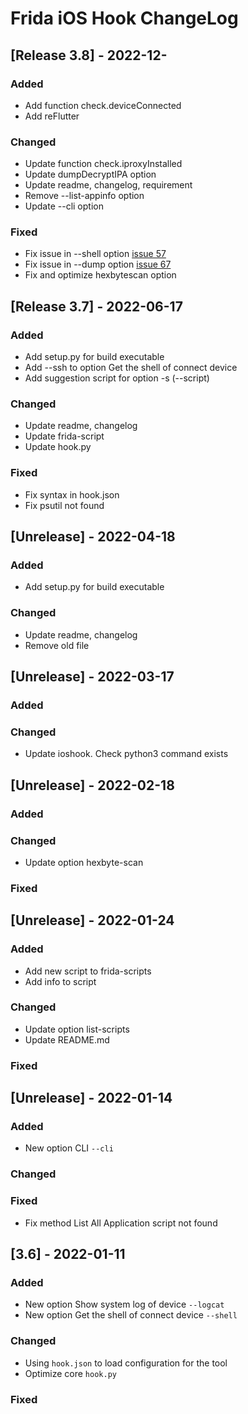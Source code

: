 # Frida iOS Hook ChangeLog

## [Release 3.8] - 2022-12-

### Added
- Add function check.deviceConnected
- Add reFlutter
### Changed
- Update function check.iproxyInstalled
- Update dumpDecryptIPA option
- Update readme, changelog, requirement
- Remove --list-appinfo option
- Update --cli option
### Fixed
- Fix issue in --shell option [issue 57](https://github.com/noobpk/frida-ios-hook/issues/57)
- Fix issue in --dump option [issue 67](https://github.com/noobpk/frida-ios-hook/issues/67)
- Fix and optimize hexbytescan option

## [Release 3.7] - 2022-06-17

### Added
- Add setup.py for build executable
- Add --ssh to option Get the shell of connect device
- Add suggestion script for option -s (--script)
### Changed
- Update readme, changelog
- Update frida-script
- Update hook.py
### Fixed
- Fix syntax in hook.json
- Fix psutil not found

## [Unrelease] - 2022-04-18

### Added
- Add setup.py for build executable
### Changed
- Update readme, changelog
- Remove old file

## [Unrelease] - 2022-03-17

### Added

### Changed
- Update ioshook. Check python3 command exists

## [Unrelease] - 2022-02-18

### Added

### Changed
- Update option hexbyte-scan

### Fixed

## [Unrelease] - 2022-01-24

### Added
- Add new script to frida-scripts
- Add info to script

### Changed
- Update option list-scripts
- Update README.md

### Fixed

## [Unrelease] - 2022-01-14

### Added
- New option CLI `--cli`

### Changed

### Fixed
- Fix method List All Application script not found

## [3.6] - 2022-01-11

### Added
- New option Show system log of device `--logcat`
- New option Get the shell of connect device `--shell`

### Changed
- Using `hook.json` to load configuration for the tool
- Optimize core `hook.py`

### Fixed
